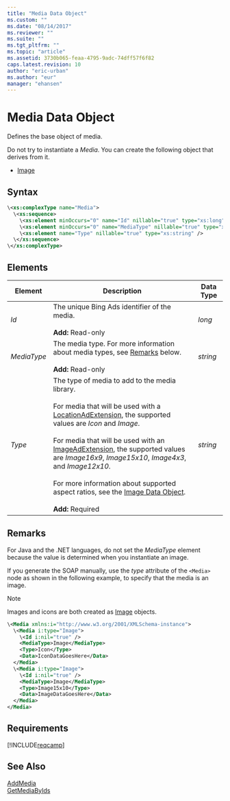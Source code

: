 ```yaml
---
title: "Media Data Object"
ms.custom: ""
ms.date: "08/14/2017"
ms.reviewer: ""
ms.suite: ""
ms.tgt_pltfrm: ""
ms.topic: "article"
ms.assetid: 3730b065-feaa-4795-9adc-74dff57f6f82
caps.latest.revision: 10
author: "eric-urban"
ms.author: "eur"
manager: "ehansen"
---
```

# Media Data Object
Defines the base object of media.

Do not try to instantiate a *Media*. You can create the following object that derives from it.
-   [Image](../campaign-api/image-data-object.md)  

## Syntax

```xml
\<xs:complexType name="Media">
  \<xs:sequence>
    \<xs:element minOccurs="0" name="Id" nillable="true" type="xs:long" />
    \<xs:element minOccurs="0" name="MediaType" nillable="true" type="xs:string" />
    \<xs:element name="Type" nillable="true" type="xs:string" />
  \</xs:sequence>
\</xs:complexType>
```

## <a name="Elements"></a>Elements

|Element|Description|Data Type|
|-----------|---------------|-------------|
|*Id*|The unique Bing Ads identifier of the media.<br/><br/>**Add:** Read-only|*long*|
|*MediaType*|The media type. For more information about media types, see [Remarks](#remarks) below.<br/><br/>**Add:** Read-only|*string*|
|*Type*|The type of media to add to the media library.<br /><br />For media that will be used with a [LocationAdExtension](../campaign-api/locationadextension-data-object.md), the supported values are *Icon* and *Image*.<br /><br />For media that will be used with an [ImageAdExtension](../campaign-api/imageadextension-data-object.md), the supported values are *Image16x9*, *Image15x10*, *Image4x3*, and *Image12x10*.<br /><br />For more information about supported aspect ratios, see the [Image Data Object](../campaign-api/image-data-object.md#imagedata).<br/><br/>**Add:** Required|*string*|

## <a name="remarks"></a>Remarks
For Java and the .NET languages, do not set the *MediaType* element because the value is determined when you instantiate an image.

If you generate the SOAP manually, use the *type* attribute of the `<Media>` node as shown in the following example, to specify that the media is an image.

> [!NOTE]
> Images and icons are both created as [Image](../campaign-api/image-data-object.md) objects. 

```xml
\<Media xmlns:i="http://www.w3.org/2001/XMLSchema-instance">
  \<Media i:type="Image">
    \<Id i:nil="true" />
    <MediaType>Image</MediaType>
    <Type>Icon</Type>
    <Data>IconDataGoesHere</Data>
  </Media>
  \<Media i:type="Image">
    \<Id i:nil="true" />
    <MediaType>Image</MediaType>
    <Type>Image15x10</Type>
    <Data>ImageDataGoesHere</Data>
  </Media>
</Media>
```

## Requirements
[!INCLUDE[reqcamp](../campaign-api/includes/reqcamp.md)]
## See Also
[AddMedia](../campaign-api/addmedia-service-operation.md)  
[GetMediaByIds](../campaign-api/getmediabyids-service-operation.md)  

